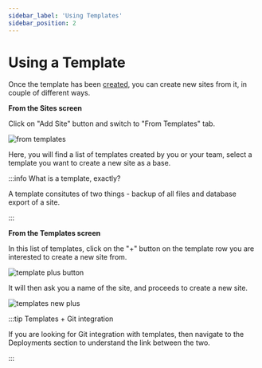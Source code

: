 ```yaml
---
sidebar_label: 'Using Templates'
sidebar_position: 2
---
```


# Using a Template

Once the template has been [created](/docs/templates/create), you can create new sites from it, in couple of different ways. 

**From the Sites screen**

Click on "Add Site" button and switch to "From Templates" tab. 

![from templates](https://ik.imagekit.io/instawp/instawp-docs-template-use-sites_2x_2kY4-kNQk.png?ik-sdk-version=javascript-1.4.3&updatedAt=1655103967427)

Here, you will find a list of templates created by you or your team, select a template you want to create a new site as a base.

:::info What is a template, exactly?

A template consitutes of two things - backup of all files and database export of a site. 

:::

**From the Templates screen**

In this list of templates, click on the "+" button on the template row you are interested to create a new site from. 

![template plus button](https://ik.imagekit.io/instawp/instawp-docs-plus-btn_2x_FAmXGeWYv.png?ik-sdk-version=javascript-1.4.3&updatedAt=1655104338792)

It will then ask you a name of the site, and proceeds to create a new site. 

![templates new plus](https://ik.imagekit.io/instawp/instawp-docs-template-new-plus_2x_QU4O2RCNv.png?ik-sdk-version=javascript-1.4.3&updatedAt=1655103966023)


:::tip Templates + Git integration

If you are looking for Git integration with templates, then navigate to the Deployments section to understand the link between the two. 

:::




